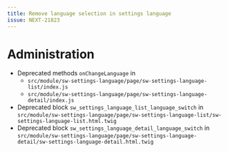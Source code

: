 ```yaml
---
title: Remove language selection in settings language
issue: NEXT-21823
---
```

# Administration
* Deprecated methods `onChangeLanguage` in
    * `src/module/sw-settings-language/page/sw-settings-language-list/index.js`
    * `src/module/sw-settings-language/page/sw-settings-language-detail/index.js`
* Deprecated block `sw_settings_language_list_language_switch` in `src/module/sw-settings-language/page/sw-settings-language-list/sw-settings-language-list.html.twig`
* Deprecated block `sw_settings_language_detail_language_switch` in `src/module/sw-settings-language/page/sw-settings-language-detail/sw-settings-language-detail.html.twig`
